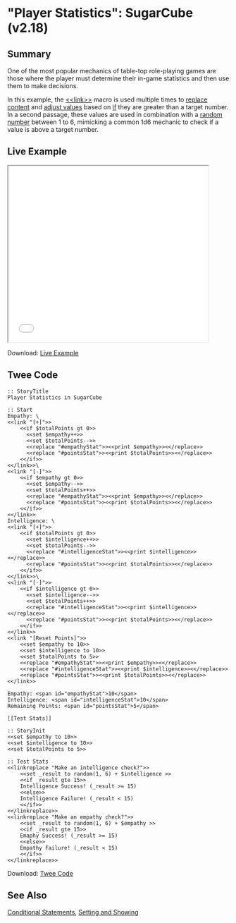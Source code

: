# "Player Statistics": SugarCube (v2.18)

## Summary

One of the most popular mechanics of table-top role-playing games are those where the player must determine their in-game statistics and then use them to make decisions.

In this example, the [&lt;&lt;link&gt;&gt;](http://www.motoslave.net/sugarcube/2/docs/macros.html#macros-link) macro is used multiple times to [replace content](http://www.motoslave.net/sugarcube/2/docs/macros.html#macros-replace) and [adjust values](http://www.motoslave.net/sugarcube/2/docs/macros.html#macros-set) based on [if](http://www.motoslave.net/sugarcube/2/docs/macros.html#macros-if) they are greater than a target number. In a second passage, these values are used in combination with a [random number](http://www.motoslave.net/sugarcube/2/docs/functions.html#random) between 1 to 6, mimicking a common 1d6 mechanic to check if a value is above a target number.

## Live Example

<section>
<iframe src="sugarcube_player_statistics_example.html" height=400 width=90%></iframe>


Download: <a href="sugarcube_player_statistics_example.html" target="_blank">Live Example</a>
</section>

## Twee Code

```
:: StoryTitle
Player Statistics in SugarCube

:: Start
Empathy: \
<<link "[+]">>
	<<if $totalPoints gt 0>>
	  <<set $empathy++>>
	  <<set $totalPoints-->>
	  <<replace "#empathyStat">><<print $empathy>><</replace>>
	  <<replace "#pointsStat">><<print $totalPoints>><</replace>>
	<</if>>
<</link>>\
<<link "[-]">>
	<<if $empathy gt 0>>
	  <<set $empathy-->>
	  <<set $totalPoints++>>
	  <<replace "#empathyStat">><<print $empathy>><</replace>>
	  <<replace "#pointsStat">><<print $totalPoints>><</replace>>
	<</if>>
<</link>>
Intelligence: \
<<link "[+]">>
	<<if $totalPoints gt 0>>
	  <<set $intelligence++>>
	  <<set $totalPoints-->>
	  <<replace "#intelligenceStat">><<print $intelligence>><</replace>>
	  <<replace "#pointsStat">><<print $totalPoints>><</replace>>
	<</if>>
<</link>>\
<<link "[-]">>
	<<if $intelligence gt 0>>
	  <<set $intelligence-->>
	  <<set $totalPoints++>>
	  <<replace "#intelligenceStat">><<print $intelligence>><</replace>>
	  <<replace "#pointsStat">><<print $totalPoints>><</replace>>
	<</if>>
<</link>>
<<link "[Reset Points]">>
	<<set $empathy to 10>>
	<<set $intelligence to 10>>
	<<set $totalPoints to 5>>
	<<replace "#empathyStat">><<print $empathy>><</replace>>
	<<replace "#intelligenceStat">><<print $intelligence>><</replace>>
	<<replace "#pointsStat">><<print $totalPoints>><</replace>>
<</link>>

Empathy: <span id="empathyStat">10</span>
Intelligence: <span id="intelligenceStat">10</span>
Remaining Points: <span id="pointsStat">5</span>

[[Test Stats]]

:: StoryInit
<<set $empathy to 10>>
<<set $intelligence to 10>>
<<set $totalPoints to 5>>

:: Test Stats
<<linkreplace "Make an intelligence check?">>
	<<set _result to random(1, 6) + $intelligence >>
	<<if _result gte 15>>
	Intelligence Success! (_result >= 15)
	<<else>>
	Intelligence Failure! (_result < 15)
	<</if>>
<</linkreplace>>
<<linkreplace "Make an empathy check?">>
	<<set _result to random(1, 6) + $empathy >>
	<<if _result gte 15>>
	Emaphy Success! (_result >= 15)
	<<else>>
	Empathy Failure! (_result < 15)
	<</if>>
<</linkreplace>>

```

Download: <a href="sugarcube_player_statistics_twee.txt" target="_blank">Twee Code</a>

## See Also

[Conditional Statements](../../conditionalstatements/sugarcube/sugarcube_conditionalstatements.md), [Setting and Showing](../../settingandshowing/sugarcube/sugarcube_settingandshowing.md)
